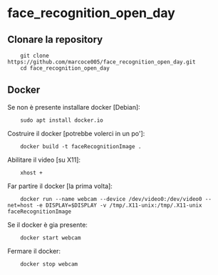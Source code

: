 # face_recognition_open_day

## Clonare la repository
```
    git clone https://github.com/marcoce005/face_recognition_open_day.git
    cd face_recognition_open_day
```

## Docker
Se non è presente installare docker [Debian]:
```
    sudo apt install docker.io
```

Costruire il docker [potrebbe volerci in un po']:
```
    docker build -t faceRecognitionImage .
```

Abilitare il video [su X11]:
```
    xhost +
```

Far partire il docker [la prima volta]:
```
    docker run --name webcam --device /dev/video0:/dev/video0 --net=host -e DISPLAY=$DISPLAY -v /tmp/.X11-unix:/tmp/.X11-unix faceRecognitionImage
```

Se il docker è gia presente: 
```
    docker start webcam
```

Fermare il docker:
```
    docker stop webcam
```